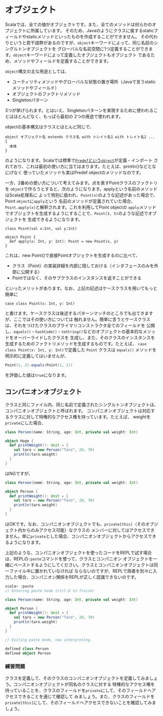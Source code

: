 # オブジェクト

Scalaでは、全ての値がオブジェクトです。また、全てのメソッドは何らかのオブジェクトに所属しています。
そのため、Javaのようにクラスに属するstaticフィールドやstaticメソッドといったものを作成することができません。
その代わりというと若干語弊があるのですが、`object`キーワードによって、同じ名前のシングルトンオブジェクトを
グローバルな名前空間に1つ定義することができます。`object`キーワードによって定義したオブジェクトもオブジェクト
であるため、メソッドやフィールドを定義することができます。

`object`構文の主な用途としては、

* ユーティリティメソッドやグローバルな状態の置き場所（Javaで言うstaticメソッドやフィールド）
* オブジェクトのファクトリメソッド
* Singletonパターン

3つが挙げられます。とはいえ、Singletonパターンを実現するために使われることはほとんどなく、もっぱら最初の
2つの用途で使われます。

objectの基本構文はクラスとほとんど同じで、

```
object オブジェクト名 extends クラス名 with トレイト名1 with トレイト名2 ... {
  本体
}
```

のようになります。Scalaでは標準で[`Predef`という`object`](https://github.com/scala/scala/blob/v2.12.2/src/library/scala/Predef.scala)が定義・インポート
されており、これは最初の使い方に当てはまります。たとえば、println()などとなにげなく
使っていたメソッドも実はPredef objectのメソッドなのです。

一方、2番めの使い方について考えてみます。点を表すPointクラスのファクトリを
`object`で作ろうとすると、次のようになります。applyという名前のメソッドはScala処理系に
よって特別に扱われ、`Point(x)`のような記述があった場合で、Point `object`に`apply`という
名前のメソッドが定義されていた場合、`Point.apply(x)`と解釈されます。これを利用してPoint objectの
`apply`メソッドでオブジェクトを生成するようにすることで、`Point(3, 5)`のような記述でオブジェクトを
生成できるようになります。

```tut
class Point(val x:Int, val y:Int)

object Point {
  def apply(x: Int, y: Int): Point = new Point(x, y)
}
```

これは、new Point()で直接Pointオブジェクトを生成するのに比べて、

* クラス（Point）の実装詳細を内部に隠しておける（インタフェースのみを外部に公開する）
* Pointではなく、そのサブクラスのインスタンスを返すことができる

といったメリットがあります。なお、上記の記述はケースクラスを用いてもっと簡単に

```tut
case class Point(x: Int, y: Int)
```

と書けます。ケースクラスは後述するパターンマッチのところでも出てきますが、ここではその使い方については
触れません。簡単に言うとケースクラスは、それをつけたクラスのプライマリコンストラクタ全てのフィールドを
公開し、`equals()`・`hashCode()`・`toString()`などのオブジェクトの基本的なメソッドをオーバーライドしたクラスを
生成し、また、そのクラスのインスタンスを生成するためのファクトリメソッドを生成するものです。たとえば、
`case class Point(x: Int, y: Int)`で定義した `Point` クラスは `equals()` メソッドを明示的に定義してはいませんが、

```scala
Point(1, 2).equals(Point(1, 2))
```
を評価した値は`true`になります。

## コンパニオンオブジェクト

クラスと同じファイル内、同じ名前で定義されたシングルトンオブジェクトは、コンパニオンオブジェクトと呼ばれます。
コンパニオンオブジェクトは対応するクラスに対して特権的なアクセス権を持っています。たとえば、
weightを`private`にした場合、

```scala
class Person(name: String, age: Int, private val weight: Int)

object Hoge {
  def printWeight(): Unit = {
    val taro = new Person("Taro", 20, 70)
    println(taro.weight)
  }
}
```

はNGですが、


```scala
class Person(name: String, age: Int, private val weight: Int)

object Person {
  def printWeight(): Unit = {
    val taro = new Person("Taro", 20, 70)
    println(taro.weight)
  }
}
```

はOKです。なお、コンパニオンオブジェクトでも、`private[this]`（そのオブジェクト内からのみアクセス可能）なクラスの
メンバーに対してはアクセスできません。単に`private`とした場合、コンパニオンオブジェクトからアクセスできるようになります。

上記のような、コンパニオンオブジェクトを使ったコードをREPLで試す場合は、REPLの`:paste`コマンドを使って、クラスとコンパニオン
オブジェクトを一緒にペーストするようにしてください。クラスとコンパニオンオブジェクトは同一ファイル中に置かれていなければ
ならないのですが、REPLで両者を別々に入力した場合、コンパニオン関係をREPLが正しく認識できないのです。

```scala
scala> :paste
// Entering paste mode (ctrl-D to finish)

class Person(name: String, age: Int, private val weight: Int)

object Person {
  def printWeight(): Unit = {
    val taro = new Person("Taro", 20, 70)
    println(taro.weight)
  }
}

// Exiting paste mode, now interpreting.

defined class Person
defined object Person
```

### 練習問題

クラスを定義して、そのクラスのコンパニオンオブジェクトを定義してみましょう。コンパニオンオブジェクトが同名のクラスに対する
特権的なアクセス権を持っていることを、クラスのフィールドを`private`にして、そのフィールドへアクセスできることを通じて確認して
みましょう。また、クラスのフィールドを`private[this]`にして、そのフィールドへアクセスできないことを確認してみましょう。

